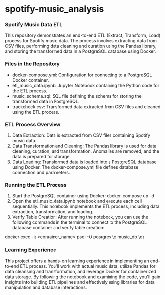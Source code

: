# spotify-music_analysis

### Spotify Music Data ETL
This repository demonstrates an end-to-end ETL (Extract, Transform, Load) process for Spotify music data. The process involves extracting data from CSV files, performing data cleaning and curation using the Pandas library, and storing the transformed data in a PostgreSQL database using Docker.

### Files in the Repository
- docker-compose.yml: Configuration for connecting to a PostgreSQL Docker container.
- etl_music_data.ipynb: Jupyter Notebook containing the Python code for the ETL process.
- music_schema.sql: SQL file defining the schema for storing the transformed data in PostgreSQL.
- trackcheck.csv: Transformed data extracted from CSV files and cleaned using the ETL process.

### ETL Process Overview
1. Data Extraction: Data is extracted from CSV files containing Spotify music data.
2. Data Transformation and Cleaning: The Pandas library is used for data cleaning, curation, and transformation. Anomalies are removed, and the data is prepared for storage.
3. Data Loading: Transformed data is loaded into a PostgreSQL database using Docker. The docker-compose.yml file defines database connection and parameters.

### Running the ETL Process
1. Start the PostgreSQL container using Docker: docker-compose up -d
2. Open the etl_music_data.ipynb notebook and execute each cell sequentially. This notebook implements the ETL process, including data extraction, transformation, and loading.
3. Verify Table Creation: After running the notebook, you can use the following commands in the terminal to connect to the PostgreSQL database container and verify table creation:

docker exec -it <container_name> psql -U postgres 
\c music_db 
\dt

### Learning Experience
This project offers a hands-on learning experience in implementing an end-to-end ETL process. You'll work with actual music data, utilize Pandas for data cleansing and transformation, and leverage Docker for containerized data storage. By following the notebook and examining the code, you'll gain insights into building ETL pipelines and effectively using libraries for data manipulation and database interactions.

